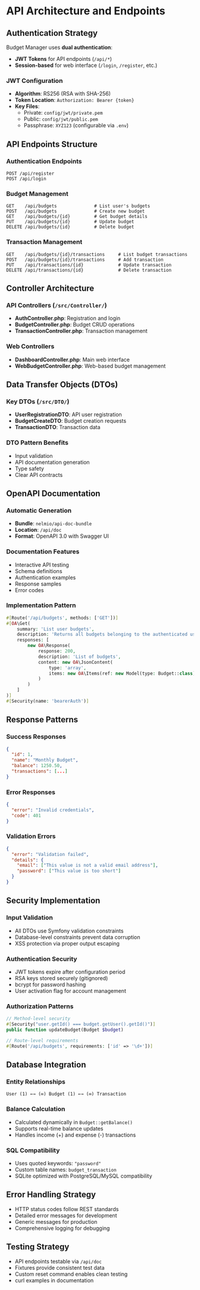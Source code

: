 # API Architecture and Endpoints

## Authentication Strategy
Budget Manager uses **dual authentication**:
- **JWT Tokens** for API endpoints (`/api/*`)
- **Session-based** for web interface (`/login`, `/register`, etc.)

### JWT Configuration
- **Algorithm**: RS256 (RSA with SHA-256)
- **Token Location**: `Authorization: Bearer {token}`
- **Key Files**: 
  - Private: `config/jwt/private.pem`
  - Public: `config/jwt/public.pem`
  - Passphrase: `XYZ123` (configurable via `.env`)

## API Endpoints Structure

### Authentication Endpoints
```
POST /api/register
POST /api/login
```

### Budget Management
```
GET    /api/budgets              # List user's budgets
POST   /api/budgets              # Create new budget
GET    /api/budgets/{id}         # Get budget details
PUT    /api/budgets/{id}         # Update budget
DELETE /api/budgets/{id}         # Delete budget
```

### Transaction Management  
```
GET    /api/budgets/{id}/transactions     # List budget transactions
POST   /api/budgets/{id}/transactions     # Add transaction
PUT    /api/transactions/{id}             # Update transaction
DELETE /api/transactions/{id}             # Delete transaction
```

## Controller Architecture

### API Controllers (`/src/Controller/`)
- **AuthController.php**: Registration and login
- **BudgetController.php**: Budget CRUD operations
- **TransactionController.php**: Transaction management

### Web Controllers
- **DashboardController.php**: Main web interface
- **WebBudgetController.php**: Web-based budget management

## Data Transfer Objects (DTOs)

### Key DTOs (`/src/DTO/`)
- **UserRegistrationDTO**: API user registration
- **BudgetCreateDTO**: Budget creation requests
- **TransactionDTO**: Transaction data

### DTO Pattern Benefits
- Input validation
- API documentation generation
- Type safety
- Clear API contracts

## OpenAPI Documentation

### Automatic Generation
- **Bundle**: `nelmio/api-doc-bundle`
- **Location**: `/api/doc`
- **Format**: OpenAPI 3.0 with Swagger UI

### Documentation Features
- Interactive API testing
- Schema definitions
- Authentication examples
- Response samples
- Error codes

### Implementation Pattern
```php
#[Route('/api/budgets', methods: ['GET'])]
#[OA\Get(
    summary: 'List user budgets',
    description: 'Returns all budgets belonging to the authenticated user',
    responses: [
        new OA\Response(
            response: 200,
            description: 'List of budgets',
            content: new OA\JsonContent(
                type: 'array',
                items: new OA\Items(ref: new Model(type: Budget::class))
            )
        )
    ]
)]
#[Security(name: 'bearerAuth')]
```

## Response Patterns

### Success Responses
```json
{
  "id": 1,
  "name": "Monthly Budget",
  "balance": 1250.50,
  "transactions": [...]
}
```

### Error Responses
```json
{
  "error": "Invalid credentials",
  "code": 401
}
```

### Validation Errors
```json
{
  "error": "Validation failed",
  "details": {
    "email": ["This value is not a valid email address"],
    "password": ["This value is too short"]
  }
}
```

## Security Implementation

### Input Validation
- All DTOs use Symfony validation constraints
- Database-level constraints prevent data corruption
- XSS protection via proper output escaping

### Authentication Security
- JWT tokens expire after configuration period
- RSA keys stored securely (gitignored)
- bcrypt for password hashing
- User activation flag for account management

### Authorization Patterns
```php
// Method-level security
#[Security("user.getId() === budget.getUser().getId()")]
public function updateBudget(Budget $budget)

// Route-level requirements
#[Route('/api/budgets', requirements: ['id' => '\d+'])]
```

## Database Integration

### Entity Relationships
```
User (1) ←→ (∞) Budget (1) ←→ (∞) Transaction
```

### Balance Calculation
- Calculated dynamically in `Budget::getBalance()`
- Supports real-time balance updates
- Handles income (+) and expense (-) transactions

### SQL Compatibility
- Uses quoted keywords: `"password"` 
- Custom table names: `budget_transaction`
- SQLite optimized with PostgreSQL/MySQL compatibility

## Error Handling Strategy
- HTTP status codes follow REST standards
- Detailed error messages for development
- Generic messages for production
- Comprehensive logging for debugging

## Testing Strategy
- API endpoints testable via `/api/doc`
- Fixtures provide consistent test data
- Custom reset command enables clean testing
- curl examples in documentation